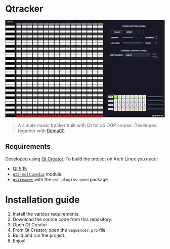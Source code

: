# Qtracker

![Screenshot of the main interface of Qtracker](https://raw.githubusercontent.com/TheAsel/Qtracker/HEAD/.github/qtracker.png)

> A simple music tracker built with Qt for an OOP course. Developed together with [Dema00](https://github.com/Dema00).

## Requirements

Developed using [Qt Creator](https://github.com/qt-creator/qt-creator). To build the project on Arch Linux you need:

- [Qt 5.15](https://doc.qt.io/qt-5/)
- [`qt5-multimedia`](https://doc.qt.io/qt-5/qtmultimedia-index.html) module
- [`gstreamer`](https://gstreamer.freedesktop.org/) with the `gst-plugins-good` package

# Installation guide

1. Install the various requirements.
2. Download the source code from this repository.
3. Open Qt Creator
4. From Qt Creator, open the `Sequencer.pro` file.
5. Build and run the project.
6. Enjoy!